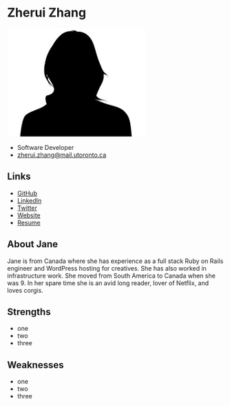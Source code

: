 # Zherui Zhang

![Jane Doe Profile](./generic_woman.jpg)

- Software Developer
- zherui.zhang@mail.utoronto.ca

## Links

- [GitHub](https://github.com/zheruizz)
- [LinkedIn](#)
- [Twitter](#)
- [Website](#)
- [Resume](#)

## About Jane

Jane is from Canada where she has experience as a full stack Ruby on Rails engineer and WordPress hosting for creatives. She has also worked in infrastructure work. She moved from South America to Canada when she was 9. In her spare time she is an avid long reader, lover of Netflix, and loves corgis.

## Strengths

- one
- two
- three

## Weaknesses

- one
- two
- three
